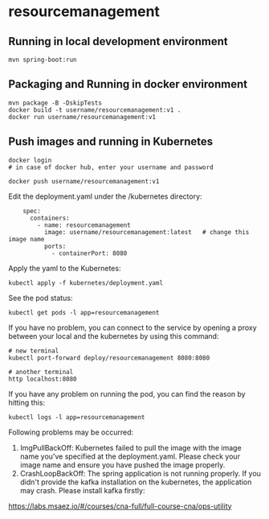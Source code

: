 # resourcemanagement

## Running in local development environment

```
mvn spring-boot:run
```

## Packaging and Running in docker environment

```
mvn package -B -DskipTests
docker build -t username/resourcemanagement:v1 .
docker run username/resourcemanagement:v1
```

## Push images and running in Kubernetes

```
docker login 
# in case of docker hub, enter your username and password

docker push username/resourcemanagement:v1
```

Edit the deployment.yaml under the /kubernetes directory:
```
    spec:
      containers:
        - name: resourcemanagement
          image: username/resourcemanagement:latest   # change this image name
          ports:
            - containerPort: 8080

```

Apply the yaml to the Kubernetes:
```
kubectl apply -f kubernetes/deployment.yaml
```

See the pod status:
```
kubectl get pods -l app=resourcemanagement
```

If you have no problem, you can connect to the service by opening a proxy between your local and the kubernetes by using this command:
```
# new terminal
kubectl port-forward deploy/resourcemanagement 8080:8080

# another terminal
http localhost:8080
```

If you have any problem on running the pod, you can find the reason by hitting this:
```
kubectl logs -l app=resourcemanagement
```

Following problems may be occurred:

1. ImgPullBackOff:  Kubernetes failed to pull the image with the image name you've specified at the deployment.yaml. Please check your image name and ensure you have pushed the image properly.
1. CrashLoopBackOff: The spring application is not running properly. If you didn't provide the kafka installation on the kubernetes, the application may crash. Please install kafka firstly:

https://labs.msaez.io/#/courses/cna-full/full-course-cna/ops-utility

